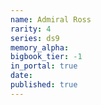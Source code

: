 ```yaml
---
name: Admiral Ross
rarity: 4
series: ds9
memory_alpha:
bigbook_tier: -1
in_portal: true
date:
published: true
---
```



